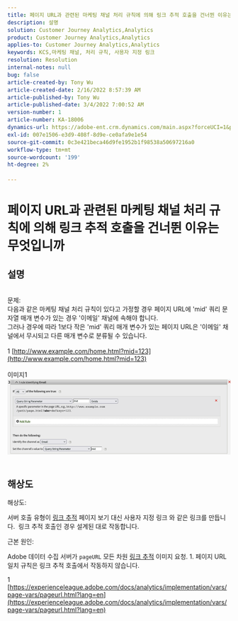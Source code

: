 ```yaml
---
title: 페이지 URL과 관련된 마케팅 채널 처리 규칙에 의해 링크 추적 호출을 건너뛴 이유는 무엇입니까
description: 설명
solution: Customer Journey Analytics,Analytics
product: Customer Journey Analytics,Analytics
applies-to: Customer Journey Analytics,Analytics
keywords: KCS,마케팅 채널, 처리 규칙, 사용자 지정 링크
resolution: Resolution
internal-notes: null
bug: false
article-created-by: Tony Wu
article-created-date: 2/16/2022 8:57:39 AM
article-published-by: Tony Wu
article-published-date: 3/4/2022 7:00:52 AM
version-number: 1
article-number: KA-18006
dynamics-url: https://adobe-ent.crm.dynamics.com/main.aspx?forceUCI=1&pagetype=entityrecord&etn=knowledgearticle&id=ef031979-068f-ec11-b400-00224804afa7
exl-id: 007e1506-e3d9-408f-8d9e-ce0afa9e1e54
source-git-commit: 0c3e421beca46d9fe1952b1f98538a50697216a0
workflow-type: tm+mt
source-wordcount: '199'
ht-degree: 2%

---
```


# 페이지 URL과 관련된 마케팅 채널 처리 규칙에 의해 링크 추적 호출을 건너뛴 이유는 무엇입니까

## 설명

 
<br>문제:
<br>다음과 같은 마케팅 채널 처리 규칙이 있다고 가정할 경우 페이지 URL에 &#39;mid&#39; 쿼리 문자열 매개 변수가 있는 경우 &#39;이메일&#39; 채널에 속해야 합니다.
<br>그러나 경우에 따라 1보다 작은 &#39;mid&#39; 쿼리 매개 변수가 있는 페이지 URL은 &#39;이메일&#39; 채널에서 무시되고 다른 매개 변수로 분류될 수 있습니다.
<br> 
<br>1 [http://www.example.com/home.html?mid=123](http://www.example.com/home.html?mid=123)
<br> 
<br>이미지1
<br>![](assets/___0a52cf71-078f-ec11-b400-00224804afa7___.png)
<br> 

## 해상도




해상도:

서버 호출 유형이 [링크 추적](https://experienceleague.adobe.com/docs/analytics/implementation/vars/functions/tl-method.html?lang=en) 페이지 보기 대신 사용자 지정 링크 와 같은 링크를 만듭니다.  링크 추적 호출인 경우 설계된 대로 작동합니다.



근본 원인:

Adobe 데이터 수집 서버가 `pageURL` 모든 차원 [링크 추적](https://experienceleague.adobe.com/docs/analytics/implementation/vars/functions/tl-method.html?lang=en) 이미지 요청. 1. 페이지 URL 일치 규칙은 링크 추적 호출에서 작동하지 않습니다.

1 [https://experienceleague.adobe.com/docs/analytics/implementation/vars/page-vars/pageurl.html?lang=en](https://experienceleague.adobe.com/docs/analytics/implementation/vars/page-vars/pageurl.html?lang=en)
